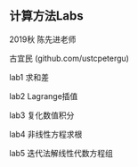 ## 计算方法Labs

2019秋 陈先进老师

古宜民 (github.com/ustcpetergu)

lab1 求和差

lab2 Lagrange插值

lab3 复化数值积分

lab4 非线性方程求根

lab5 迭代法解线性代数方程组